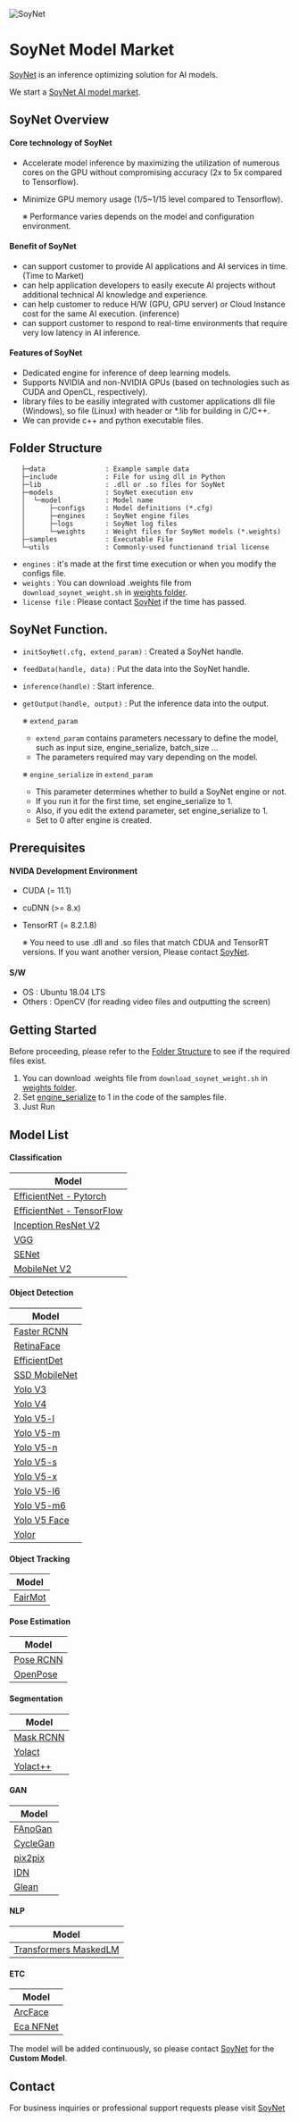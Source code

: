 ![SoyNet](https://user-images.githubusercontent.com/74886743/161455587-31dc85f4-d60c-4dd5-9612-113a9ac82c41.png)

# SoyNet Model Market

[SoyNet](https://soynet.io/en/) is an inference optimizing solution for AI models.

We start a [SoyNet AI model market](https://market.soymlops.com/#/about).

## SoyNet Overview

#### Core technology of SoyNet

- Accelerate model inference by maximizing the utilization of numerous cores on the GPU without compromising accuracy (2x to 5x compared to Tensorflow).
- Minimize GPU memory usage (1/5~1/15 level compared to Tensorflow).

   ※ Performance varies depends on the model and configuration environment.
   
#### Benefit of SoyNet

- can support customer to  provide AI applications and AI services in time. (Time to Market)
- can help application developers to easily execute AI projects without additional technical AI knowledge and experience.
- can help customer to reduce H/W (GPU, GPU server) or Cloud Instance cost for the same AI execution. (inference)
- can support customer to respond to real-time environments that require very low latency in AI inference.

#### Features of SoyNet

- Dedicated engine for inference of deep learning models.
- Supports NVIDIA and non-NVIDIA GPUs (based on technologies such as CUDA and OpenCL, respectively).
- library files to be easiliy integrated with customer applications
dll file (Windows), so file (Linux) with header or *.lib for building in C/C++.
- We can provide c++ and python executable files.


## Folder Structure


```
   ├─data               : Example sample data
   ├─include            : File for using dll in Python
   ├─lib                : .dll or .so files for SoyNet
   ├─models             : SoyNet execution env
   │  └─model           : Model name
   │      ├─configs     : Model definitions (*.cfg)
   │      ├─engines     : SoyNet engine files
   │      ├─logs        : SoyNet log files
   │      └─weights     : Weight files for SoyNet models (*.weights)
   ├─samples            : Executable File
   └─utils              : Commonly-used functionand trial license
```
 - `engines` : it's made at the first time execution or when you modify the configs file.
 - `weights` : You can download .weights file from `download_soynet_weight.sh` in [weights folder](#folder-structure).
 - `license file` : Please contact [SoyNet](https://soynet.io/en/) if the time has passed.

## SoyNet Function.
 - `initSoyNet(.cfg, extend_param)` : Created a SoyNet handle.
 - `feedData(handle, data)` : Put the data into the SoyNet handle.
 - `inference(handle)` : Start inference.
 - `getOutput(handle, output)` : Put the inference data into the output.


   ※ `extend_param`
      - `extend_param` contains parameters necessary to define the model, such as input size, engine_serialize, batch_size ...
      - The parameters required may vary depending on the model.

   ※ `engine_serialize` in `extend_param`
      - This parameter determines whether to build a SoyNet engine or not.
      - If you run it for the first time, set engine_serialize to 1.
      - Also, if you edit the extend parameter, set engine_serialize to 1.
      - Set to 0 after engine is created.

## Prerequisites
#### NVIDA Development Environment
 - CUDA (= 11.1)
 - cuDNN (>= 8.x)
 - TensorRT (= 8.2.1.8)
 
    ※ You need to use .dll and .so files that match CDUA and TensorRT versions. If you want another version, Please contact [SoyNet](https://soynet.io/en/).

#### S/W
 - OS : Ubuntu 18.04 LTS
 - Others : OpenCV (for reading video files and outputting the screen)

## Getting Started
Before proceeding, please refer to the [Folder Structure](#folder-structure) to see if the required files exist.

1. You can download .weights file from `download_soynet_weight.sh` in [weights folder](#folder-structure).
2. Set [engine_serialize](#soynet-function) to 1 in the code of the samples file.
3. Just Run

## Model List
#### Classification
|Model|
|---|
|[EfficientNet - Pytorch](https://github.com/soynet-support/SoyNet_model_market/tree/main/models/EfficientNet_pytorch)|
|[EfficientNet - TensorFlow](https://github.com/soynet-support/SoyNet_model_market/tree/main/models/EfficientNet_TensorFlow)|
|[Inception ResNet V2](https://github.com/soynet-support/SoyNet_model_market/tree/main/models/Inception_resnet_v2)|
|[VGG](https://github.com/soynet-support/SoyNet_model_market/tree/main/models/VGG)|
|[SENet](https://github.com/soynet-support/SoyNet_model_market/tree/main/models/SENet_legacy_senet)|
|[MobileNet V2](https://github.com/soynet-support/SoyNet_model_market/tree/main/models/Mobilenet_V2)|

#### Object Detection
|Model|
|---|
|[Faster RCNN](https://github.com/soynet-support/SoyNet_model_market/tree/main/models/Detectron2_Faster-RCNN)|
|[RetinaFace](https://github.com/soynet-support/SoyNet_model_market/tree/main/models/RetinaFace)|
|[EfficientDet](https://github.com/soynet-support/SoyNet_model_market/tree/main/models/EfficientDet)|
|[SSD MobileNet](https://github.com/soynet-support/SoyNet_model_market/tree/main/models/SSD_Mobilenet)|
|[Yolo V3](https://github.com/soynet-support/SoyNet_model_market/tree/main/models/Yolov3)|
|[Yolo V4](https://github.com/soynet-support/SoyNet_model_market/tree/main/models/Yolov4)|
|[Yolo V5-l](https://github.com/soynet-support/SoyNet_model_market/tree/main/models/Yolov5-6.0-l)|
|[Yolo V5-m](https://github.com/soynet-support/SoyNet_model_market/tree/main/models/Yolov5-6.0-m)|
|[Yolo V5-n](https://github.com/soynet-support/SoyNet_model_market/tree/main/models/Yolov5-6.0-n)|
|[Yolo V5-s](https://github.com/soynet-support/SoyNet_model_market/tree/main/models/Yolov5-6.0-s)|
|[Yolo V5-x](https://github.com/soynet-support/SoyNet_model_market/tree/main/models/Yolov5-6.0-x)|
|[Yolo V5-l6](https://github.com/soynet-support/SoyNet_model_market/tree/main/models/Yolov5-6.0-l6)|
|[Yolo V5-m6](https://github.com/soynet-support/SoyNet_model_market/tree/main/models/Yolov5-6.0-m6)|
|[Yolo V5 Face](https://github.com/soynet-support/SoyNet_model_market/tree/main/models/Yolov5_Face)|
|[Yolor](https://github.com/soynet-support/SoyNet_model_market/tree/main/models/Yolor)|

#### Object Tracking
|Model|
|---|
|[FairMot](https://github.com/soynet-support/SoyNet_model_market/tree/main/models/FairMot)|

#### Pose Estimation
|Model|
|---|
|[Pose RCNN](https://github.com/soynet-support/SoyNet_model_market/tree/main/models/Detectron2_Pose-RCNN)|
|[OpenPose](https://github.com/soynet-support/SoyNet_model_market/tree/main/models/Openpose-Darknet)|

#### Segmentation
|Model|
|---|
|[Mask RCNN](https://github.com/soynet-support/SoyNet_model_market/tree/main/models/Detectron2_Mask-RCNN)|
|[Yolact](https://github.com/soynet-support/SoyNet_model_market/tree/main/models/Yolact)|
|[Yolact++](https://github.com/soynet-support/SoyNet_model_market/tree/main/models/Yolact%2B%2B)|

#### GAN
|Model|
|---|
|[FAnoGan](https://github.com/soynet-support/SoyNet_model_market/tree/main/models/FAnoGan)|
|[CycleGan](https://github.com/soynet-support/SoyNet_model_market/tree/main/models/CycleGan)|
|[pix2pix](https://github.com/soynet-support/SoyNet_model_market/tree/main/models/pix2pix)|
|[IDN](https://github.com/soynet-support/SoyNet_model_market/tree/main/models/IDN)|
|[Glean](https://github.com/soynet-support/SoyNet_model_market/tree/main/models/glean)|

#### NLP
|Model|
|---|
|[Transformers MaskedLM](https://github.com/soynet-support/SoyNet_model_market/tree/main/models/Transformers_MaskedLM)|

#### ETC
|Model|
|---|
|[ArcFace](https://github.com/soynet-support/SoyNet_model_market/tree/main/models/ArcFace)|
|[Eca NFNet](https://github.com/soynet-support/SoyNet_model_market/tree/main/models/Eca_NFNet)|

The model will be added continuously, so please contact [SoyNet](https://soynet.io/en/) for the **Custom Model**.

## Contact
For business inquiries or professional support requests please visit [SoyNet](https://market.soymlops.com/#/)
